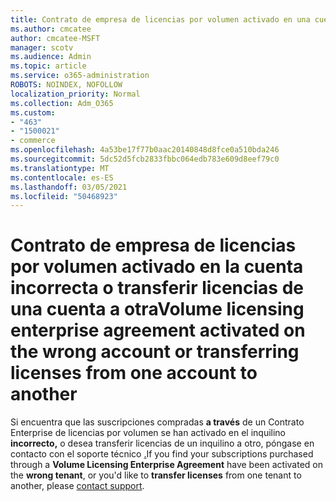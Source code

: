 ```yaml
---
title: Contrato de empresa de licencias por volumen activado en una cuenta incorrecta
ms.author: cmcatee
author: cmcatee-MSFT
manager: scotv
ms.audience: Admin
ms.topic: article
ms.service: o365-administration
ROBOTS: NOINDEX, NOFOLLOW
localization_priority: Normal
ms.collection: Adm_O365
ms.custom:
- "463"
- "1500021"
- commerce
ms.openlocfilehash: 4a53be17f77b0aac20140848d8fce0a510bda246
ms.sourcegitcommit: 5dc52d5fcb2833fbbc064edb783e609d8eef79c0
ms.translationtype: MT
ms.contentlocale: es-ES
ms.lasthandoff: 03/05/2021
ms.locfileid: "50468923"
---
```

# <a name="volume-licensing-enterprise-agreement-activated-on-the-wrong-account-or-transferring-licenses-from-one-account-to-another"></a><span data-ttu-id="337f5-102">Contrato de empresa de licencias por volumen activado en la cuenta incorrecta o transferir licencias de una cuenta a otra</span><span class="sxs-lookup"><span data-stu-id="337f5-102">Volume licensing enterprise agreement activated on the wrong account or transferring licenses from one account to another</span></span>

<span data-ttu-id="337f5-103">Si encuentra que las suscripciones compradas **a través** de un Contrato Enterprise de licencias por  volumen se han activado en el inquilino **incorrecto,** o desea transferir licencias de un inquilino a otro, póngase en contacto con el soporte técnico [.](https://docs.microsoft.com/microsoft-365/admin/contact-support-for-business-products)</span><span class="sxs-lookup"><span data-stu-id="337f5-103">If you find your subscriptions purchased through a **Volume Licensing Enterprise Agreement** have been activated on the **wrong tenant**, or you'd like to **transfer licenses** from one tenant to another, please [contact support](https://docs.microsoft.com/microsoft-365/admin/contact-support-for-business-products).</span></span>